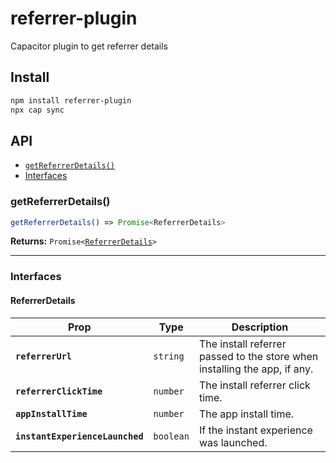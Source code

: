 # referrer-plugin

Capacitor plugin to get referrer details

## Install

```bash
npm install referrer-plugin
npx cap sync
```

## API

<docgen-index>

* [`getReferrerDetails()`](#getreferrerdetails)
* [Interfaces](#interfaces)

</docgen-index>

<docgen-api>
<!--Update the source file JSDoc comments and rerun docgen to update the docs below-->

### getReferrerDetails()

```typescript
getReferrerDetails() => Promise<ReferrerDetails>
```

**Returns:** <code>Promise&lt;<a href="#referrerdetails">ReferrerDetails</a>&gt;</code>

--------------------


### Interfaces


#### ReferrerDetails

| Prop                            | Type                 | Description                                                               |
| ------------------------------- | -------------------- | ------------------------------------------------------------------------- |
| **`referrerUrl`**               | <code>string</code>  | The install referrer passed to the store when installing the app, if any. |
| **`referrerClickTime`**         | <code>number</code>  | The install referrer click time.                                          |
| **`appInstallTime`**            | <code>number</code>  | The app install time.                                                     |
| **`instantExperienceLaunched`** | <code>boolean</code> | If the instant experience was launched.                                   |

</docgen-api>
